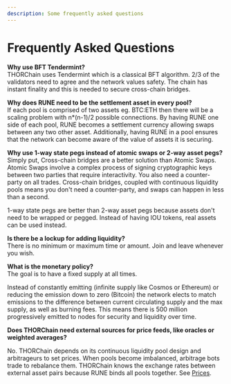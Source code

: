 ```yaml
---
description: Some frequently asked questions
---
```


# Frequently Asked Questions

**Why use BFT Tendermint?**\
THORChain uses Tendermint which is a classical BFT algorithm. 2/3 of the validators need to agree and the network values safety. The chain has instant finality and this is needed to secure cross-chain bridges.

**Why does RUNE need to be the settlement asset in every pool?**\
If each pool is comprised of two assets eg. BTC:ETH then there will be a scaling problem with n\*(n-1)/2 possible connections. By having RUNE one side of each pool, RUNE becomes a settlement currency allowing swaps between any two other asset. Additionally, having RUNE in a pool ensures that the network can become aware of the value of assets it is securing.

**Why use 1-way state pegs instead of atomic swaps or 2-way asset pegs?**\
Simply put, Cross-chain bridges are a better solution than Atomic Swaps. Atomic Swaps involve a complex process of signing cryptographic keys between two parties that require interactivity. You also need a counter-party on all trades. Cross-chain bridges, coupled with continuous liquidity pools means you don't need a counter-party, and swaps can happen in less than a second.

1-way state pegs are better than 2-way asset pegs because assets don't need to be wrapped or pegged. Instead of having IOU tokens, real assets can be used instead.

**Is there be a lockup for adding liquidity?**\
There is no minimum or maximum time or amount. Join and leave whenever you wish.

**What is the monetary policy?**\
The goal is to have a fixed supply at all times.

Instead of constantly emitting (infinite supply like Cosmos or Ethereum) or reducing the emission down to zero (Bitcoin) the network elects to match emissions to the difference between current circulating supply and the max supply, as well as burning fees. This means there is 500 million progressively emitted to nodes for security and liquidity over time.

**Does THORChain need external sources for price feeds, like oracles or weighted averages?**

No. THORChain depends on its continuous liquidity pool design and arbitrageurs to set prices. When pools become imbalanced, arbitrage bots trade to rebalance them. THORChain knows the exchange rates between external asset pairs because RUNE binds all pools together. See [Prices](how-it-works/prices.md).
